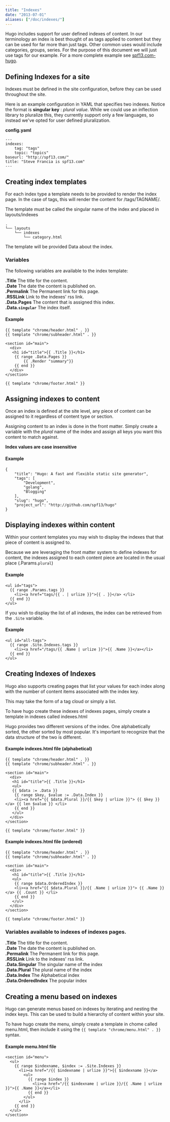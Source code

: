 ```yaml
---
title: "Indexes"
date: "2013-07-01"
aliases: ["/doc/indexes/"]
---
```


Hugo includes support for user defined indexes of content. In our 
terminology an index is best thought of as tags applied to content
but they can be used for far more than just tags. Other common
uses would include categories, groups, series. For the purpose of 
this document we will just use tags for our example. For a more 
complete example see [spf13.com-hugo](http://github.com/spf13/spf13.com-hugo).

## Defining Indexes for a site

Indexes must be defined in the site configuration, before they
can be used throughout the site. 

Here is an example configuration in YAML that specifies two indexes.
Notice the format is **singular key** : *plural value*. While 
we could use an inflection library to pluralize this, they currently
support only a few languages, so instead we've opted for user defined
pluralization.

**config.yaml**

    ---
    indexes:
        tag: "tags"
        topic: "topics"
    baseurl: "http://spf13.com/"
    title: "Steve Francia is spf13.com"
    ---

## Creating index templates
For each index type a template needs to be provided to render the index page.
In the case of tags, this will render the content for /tags/TAGNAME/.

The template must be called the singular name of the index and placed in 
layouts/indexes

    .
    └── layouts
        └── indexes
            └── category.html

The template will be provided Data about the index. 

### Variables

The following variables are available to the index template:

**.Title**  The title for the content. <br>
**.Date** The date the content is published on.<br>
**.Permalink** The Permanent link for this page.<br>
**.RSSLink** Link to the indexes' rss link. <br>
**.Data.Pages** The content that is assigned this index.<br>
**.Data.`singular`** The index itself.<br>

#### Example

    {{ template "chrome/header.html" . }}
    {{ template "chrome/subheader.html" . }}

    <section id="main">
      <div>
       <h1 id="title">{{ .Title }}</h1>
        {{ range .Data.Pages }}
            {{ .Render "summary"}}
        {{ end }}
      </div>
    </section>

    {{ template "chrome/footer.html" }}


## Assigning indexes to content

Once an index is defined at the site level, any piece of content
can be assigned to it regardless of content type or section.

Assigning content to an index is done in the front matter.
Simply create a variable with the *plural* name of the index
and assign all keys you want this content to match against. 

**Index values are case insensitive**

#### Example
    {
        "title": "Hugo: A fast and flexible static site generator",
        "tags": [
            "Development",
            "golang",
            "Blogging"
        ],
        "slug": "hugo",
        "project_url": "http://github.com/spf13/hugo"
    }


## Displaying indexes within content

Within your content templates you may wish to display 
the indexes that that piece of content is assigned to.

Because we are leveraging the front matter system to 
define indexes for content, the indexes assigned to 
each content piece are located in the usual place 
(.Params.`plural`)

#### Example

    <ul id="tags">
      {{ range .Params.tags }}
        <li><a href="tags/{{ . | urlize }}">{{ . }}</a> </li>
      {{ end }}
    </ul>

If you wish to display the list of all indexes, the index can
be retrieved from the `.Site` variable.

#### Example

    <ul id="all-tags">
      {{ range .Site.Indexes.tags }}  
        <li><a href="/tags/{{ .Name | urlize }}">{{ .Name }}</a></li>  
      {{ end }}
    </ul>

## Creating Indexes of Indexes

Hugo also supports creating pages that list your values for each 
index along with the number of content items associated with the 
index key.

This may take the form of a tag cloud or simply a list.

To have hugo create these indexes of indexes pages, simply create
a template in indexes called indexes.html

Hugo provides two different versions of the index. One alphabetically
sorted, the other sorted by most popular. It's important to recognize
that the data structure of the two is different.

#### Example indexes.html file (alphabetical)

    {{ template "chrome/header.html" . }}
    {{ template "chrome/subheader.html" . }}

    <section id="main">
      <div>
       <h1 id="title">{{ .Title }}</h1>
       <ul>
       {{ $data := .Data }}
        {{ range $key, $value := .Data.Index }}
        <li><a href="{{ $data.Plural }}/{{ $key | urlize }}"> {{ $key }} </a> {{ len $value }} </li>
        {{ end }}
       </ul>
      </div>
    </section>

    {{ template "chrome/footer.html" }}


#### Example indexes.html file (ordered)

    {{ template "chrome/header.html" . }}
    {{ template "chrome/subheader.html" . }}

    <section id="main">
      <div>
       <h1 id="title">{{ .Title }}</h1>
       <ul>
        {{ range $data.OrderedIndex }}
        <li><a href="{{ $data.Plural }}/{{ .Name | urlize }}"> {{ .Name }} </a> {{ .Count }} </li>
        {{ end }}
       </ul>
      </div>
    </section>

    {{ template "chrome/footer.html" }}

### Variables available to indexes of indexes pages.

**.Title**  The title for the content. <br>
**.Date** The date the content is published on.<br>
**.Permalink** The Permanent link for this page.<br>
**.RSSLink** Link to the indexes' rss link. <br>
**.Data.Singular** The singular name of the index <br>
**.Data.Plural** The plural name of the index<br>
**.Data.Index** The Alphabetical index<br>
**.Data.OrderedIndex** The popular index<br>

## Creating a menu based on indexes

Hugo can generate menus based on indexes by iterating and
nesting the index keys. This can be used to build a hierarchy
of content within your site.

To have hugo create the menu, simply create a template in chome
called menu.html, then include it using the 
`{{ template "chrome/menu.html" . }}` syntax.


#### Example menu.html file 

    <section id="menu">
      <ul>
        {{ range $indexname, $index := .Site.Indexes }}
          <li><a href="/{{ $indexname | urlize }}">{{ $indexname }}</a> 
            <ul> 
              {{ range $index }}
                <li><a href="/{{ $indexname | urlize }}/{{ .Name | urlize }}">{{ .Name }}</a></li>
              {{ end }}
            </ul>
          </li> 
        {{ end }}
      </ul>
    </section>

